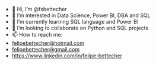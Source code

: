 - 👋 Hi, I’m @fsbettecher
- 👀 I’m interested in Data Science, Power BI, DBA and SQL
- 🌱 I’m currently learning SQL language and Power BI
- 💞️ I’m looking to collaborate on Python and SQL projects
- 📫 How to reach me:
- felipebettecher@hotmail.com
- felipebettecher@gmail.com
- https://www.linkedin.com/in/felipe-bettecher

<!---
fsbettecher/fsbettecher is a ✨ special ✨ repository because its `README.md` (this file) appears on your GitHub profile.
You can click the Preview link to take a look at your changes.
--->
